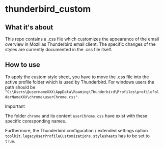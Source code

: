 # thunderbird_custom
## What it's about
This repo contains a .css file which customizes the appearance of the email overview in Mozillas Thunderbird email client.
The specific changes of the styles are currently documented in the .css file itself.

## How to use
To apply the custom style sheet, you have to move the .css file into the active profile folder which is used by Thunderbird.
For windows users the path should be `"C:\Users\@usernameXXX\AppData\Roaming\Thunderbird\Profiles\profileFolderNameXXX\chrome\userChrome.css"`.

> [!important]
> The folder `chrome` and its content `userChrome.css` have exist with these specific coresponding names.

Furthermore, the Thunderbird configuration / extended settings option `toolkit.legacyUserProfileCustomizations.stylesheets` has to be set to `true`.
